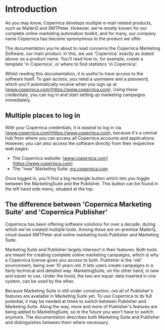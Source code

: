 # Introduction

As you may know, Copernica develops multiple e-mail related products, 
such as MailerQ and SMTPeter. However, we're mostly known for our 
complete online marketing automation toolkit, and for many, our company 
name Copernica has become synonymous to the product we offer.

The documentation you're about to read concerns the Copernica Marketing 
Software, our main product. In this, we use 'Copernica' exactly as 
stated above: as a product name. You'll read how to, for example, create 
a template 'in Copernica', or where to find statistics 'in Copernica'.

Whilst reading this documentation, it is useful to have access to the 
software itself. To gain access, you need a username and a password, 
which you'll automatically receive when you sign up at [www.copernica.com](https://www.copernica.com). 
Using these credentials, you can log in and start setting up marketing 
campaigns immediately.

## Multiple places to log in

With your Copernica credentials, it is easiest to log in via 
[www.copernica.com](https://www.copernica.com), because it's a central 
hub from where you can access all Copernica accounts and applications. 
However, you can also access the software directly from their respective 
web pages:

- The Copernica website: [www.copernica.com](https://www.copernica.com)
- The “new” Marketing Suite: [ms.copernica.com](https://ms.copernica.com)

Once logged in, you'll find a big rectangle button which lets you toggle 
between the MarketingSuite and the Publisher. This button can be found 
in the left hand side menu, situated at the top.

## The difference between 'Copernica Marketing Suite' and 'Copernica Publisher'

Copernica has been offering software solutions for over a decade, during 
which we've created multiple tools. Among these are on-premise MailerQ, 
cloud-based SMTPeter and online marketing tools Publisher and Marketing 
Suite.

Marketing Suite and Publisher largely intersect in their features: 
Both tools are meant for creating complete online marketing campaigns, 
which is why a Copernica license gives you access to both. Publisher is 
the 'old' environment, being over 10 years old. It lets users create 
campaigns in a fairly technical and detailed way. MarketingSuite, on 
the other hand, is new and easier to use. Under the hood, the two are 
equal: data inserted in one system, can be used by the other.

Because Marketing Suite is still under construction, not all of 
Publisher's features are available in Marketing Suite yet. To use 
Copernica to its full potential, it may be needed at times to switch 
between Publisher and Marketing Suite. Along the way, more and more of 
Publisher's features are being added to MarketingSuite, so in the future 
you won't have to switch anymore. The documentation describes both 
Marketing Suite and Publisher and distinguishes between them where 
necessary.
